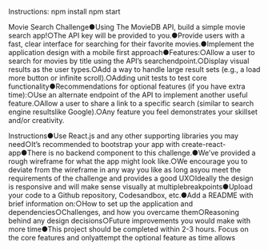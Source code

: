 Instructions:
npm install
npm start

Movie Search Challenge●Using The MovieDB API, build a simple movie search app!○The API key will be provided to you.●Provide users with a fast, clear interface for searching for their favorite movies.●Implement the application design with a mobile first approach●Features:○Allow a user to search for movies by title using the API’s ​search​ endpoint.○Display visual results as the user types.○Add a way to handle large result sets (e.g., a load more button or infinite scroll).○Adding unit tests to test core functionality●Recommendations for optional features (if you have extra time):○Use an alternate endpoint of the API to implement another useful feature.○Allow a user to share a link to a specific search (similar to search engine resultslike Google).○Any feature you feel demonstrates your skillset and/or creativity.

Instructions●Use React.js and any other supporting libraries you may need○It’s recommended to bootstrap your app with create-react-app●There is no backend component to this challenge.●We’ve provided a rough wireframe for what the app might look like.○We encourage you to deviate from the wireframe in any way you like as long asyou meet the requirements of the challenge and provides a good UX○Ideally the design is responsive and will make sense visually at multiplebreakpoints●Upload your code to a Github repository, Codesandbox, etc.●Add a README with brief information on:○How to set up the application and dependencies○Challenges, and how you overcame them○Reasoning behind any design decisions○Future improvements you would make with more time●This project should be completed within 2-3 hours. Focus on the core features and onlyattempt the optional feature as time allows
